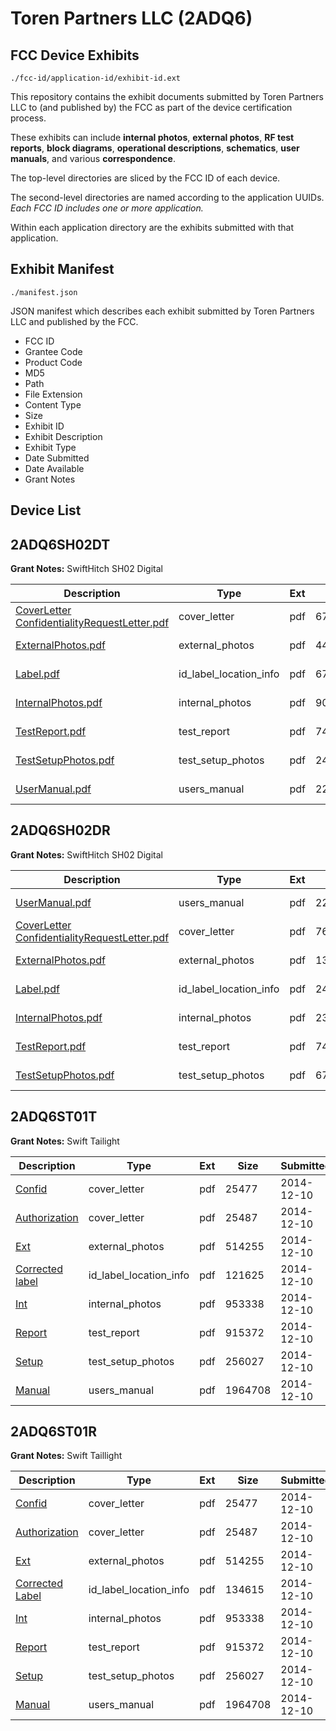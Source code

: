 # Toren Partners LLC (2ADQ6)
## FCC Device Exhibits

```
./fcc-id/application-id/exhibit-id.ext
```

This repository contains the exhibit documents submitted by Toren Partners LLC to (and published by) the FCC as part of the device certification process.

These exhibits can include **internal photos**, **external photos**, **RF test reports**, **block diagrams**, **operational descriptions**, **schematics**, **user manuals**, and various **correspondence**.

The top-level directories are sliced by the FCC ID of each device.

The second-level directories are named according to the application UUIDs. *Each FCC ID includes one or more application.*

Within each application directory are the exhibits submitted with that application. 

## Exhibit Manifest

```
./manifest.json
```

JSON manifest which describes each exhibit submitted by Toren Partners LLC and published by the FCC.

- FCC ID
- Grantee Code
- Product Code
- MD5
- Path
- File Extension
- Content Type
- Size
- Exhibit ID
- Exhibit Description
- Exhibit Type
- Date Submitted
- Date Available
- Grant Notes

## Device List
## 2ADQ6SH02DT
**Grant Notes:** SwiftHitch SH02 Digital

| Description | Type | Ext | Size | Submitted | Available |
| ----------- | ---- | --- | ---- | --------- | --------- |
| [CoverLetter ConfidentialityRequestLetter.pdf](2ADQ6SH02DT/325333aea60121c9873878584bc1c5ed/2553470.pdf) | cover_letter | pdf | 67578 | 2015-03-12 | 2015-03-12 |
| [ExternalPhotos.pdf](2ADQ6SH02DT/325333aea60121c9873878584bc1c5ed/2553471.pdf) | external_photos | pdf | 444422 | 2015-03-12 | 2015-03-12 |
| [Label.pdf](2ADQ6SH02DT/325333aea60121c9873878584bc1c5ed/2553473.pdf) | id_label_location_info | pdf | 67473 | 2015-03-12 | 2015-03-12 |
| [InternalPhotos.pdf](2ADQ6SH02DT/325333aea60121c9873878584bc1c5ed/2553472.pdf) | internal_photos | pdf | 904853 | 2015-03-12 | 2015-03-12 |
| [TestReport.pdf](2ADQ6SH02DT/325333aea60121c9873878584bc1c5ed/2553476.pdf) | test_report | pdf | 741648 | 2015-03-12 | 2015-03-12 |
| [TestSetupPhotos.pdf](2ADQ6SH02DT/325333aea60121c9873878584bc1c5ed/2553477.pdf) | test_setup_photos | pdf | 246182 | 2015-03-12 | 2015-03-12 |
| [UserManual.pdf](2ADQ6SH02DT/325333aea60121c9873878584bc1c5ed/2553478.pdf) | users_manual | pdf | 2242794 | 2015-03-12 | 2015-03-12 |
## 2ADQ6SH02DR
**Grant Notes:** SwiftHitch SH02 Digital

| Description | Type | Ext | Size | Submitted | Available |
| ----------- | ---- | --- | ---- | --------- | --------- |
| [UserManual.pdf](2ADQ6SH02DR/ab499e1888ed011ce0b8498cfb921bec/2553462.pdf) | users_manual | pdf | 2242794 | 2015-03-12 | 2015-03-12 |
| [CoverLetter ConfidentialityRequestLetter.pdf](2ADQ6SH02DR/ab499e1888ed011ce0b8498cfb921bec/2553454.pdf) | cover_letter | pdf | 76102 | 2015-03-12 | 2015-03-12 |
| [ExternalPhotos.pdf](2ADQ6SH02DR/ab499e1888ed011ce0b8498cfb921bec/2553455.pdf) | external_photos | pdf | 133535 | 2015-03-12 | 2015-03-12 |
| [Label.pdf](2ADQ6SH02DR/ab499e1888ed011ce0b8498cfb921bec/2553457.pdf) | id_label_location_info | pdf | 24910 | 2015-03-12 | 2015-03-12 |
| [InternalPhotos.pdf](2ADQ6SH02DR/ab499e1888ed011ce0b8498cfb921bec/2553456.pdf) | internal_photos | pdf | 232985 | 2015-03-12 | 2015-03-12 |
| [TestReport.pdf](2ADQ6SH02DR/ab499e1888ed011ce0b8498cfb921bec/2553460.pdf) | test_report | pdf | 747627 | 2015-03-12 | 2015-03-12 |
| [TestSetupPhotos.pdf](2ADQ6SH02DR/ab499e1888ed011ce0b8498cfb921bec/2553461.pdf) | test_setup_photos | pdf | 67201 | 2015-03-12 | 2015-03-12 |
## 2ADQ6ST01T
**Grant Notes:** Swift Tailight

| Description | Type | Ext | Size | Submitted | Available |
| ----------- | ---- | --- | ---- | --------- | --------- |
| [Confid](2ADQ6ST01T/fc4f48a5ef7e0a391b5849685bf5f3ca/2468499.pdf) | cover_letter | pdf | 25477 | 2014-12-10 | 2014-12-10 |
| [Authorization](2ADQ6ST01T/fc4f48a5ef7e0a391b5849685bf5f3ca/2468502.pdf) | cover_letter | pdf | 25487 | 2014-12-10 | 2014-12-10 |
| [Ext](2ADQ6ST01T/fc4f48a5ef7e0a391b5849685bf5f3ca/2468497.pdf) | external_photos | pdf | 514255 | 2014-12-10 | 2014-12-10 |
| [Corrected label](2ADQ6ST01T/fc4f48a5ef7e0a391b5849685bf5f3ca/2469081.pdf) | id_label_location_info | pdf | 121625 | 2014-12-10 | 2014-12-10 |
| [Int](2ADQ6ST01T/fc4f48a5ef7e0a391b5849685bf5f3ca/2468498.pdf) | internal_photos | pdf | 953338 | 2014-12-10 | 2014-12-10 |
| [Report](2ADQ6ST01T/fc4f48a5ef7e0a391b5849685bf5f3ca/2468501.pdf) | test_report | pdf | 915372 | 2014-12-10 | 2014-12-10 |
| [Setup](2ADQ6ST01T/fc4f48a5ef7e0a391b5849685bf5f3ca/2468504.pdf) | test_setup_photos | pdf | 256027 | 2014-12-10 | 2014-12-10 |
| [Manual](2ADQ6ST01T/fc4f48a5ef7e0a391b5849685bf5f3ca/2468503.pdf) | users_manual | pdf | 1964708 | 2014-12-10 | 2014-12-10 |
## 2ADQ6ST01R
**Grant Notes:** Swift Taillight

| Description | Type | Ext | Size | Submitted | Available |
| ----------- | ---- | --- | ---- | --------- | --------- |
| [Confid](2ADQ6ST01R/dc3ef0c15180cc850b9c57004f82429e/2468499.pdf) | cover_letter | pdf | 25477 | 2014-12-10 | 2014-12-10 |
| [Authorization](2ADQ6ST01R/dc3ef0c15180cc850b9c57004f82429e/2468502.pdf) | cover_letter | pdf | 25487 | 2014-12-10 | 2014-12-10 |
| [Ext](2ADQ6ST01R/dc3ef0c15180cc850b9c57004f82429e/2468497.pdf) | external_photos | pdf | 514255 | 2014-12-10 | 2014-12-10 |
| [Corrected Label](2ADQ6ST01R/dc3ef0c15180cc850b9c57004f82429e/2469082.pdf) | id_label_location_info | pdf | 134615 | 2014-12-10 | 2014-12-10 |
| [Int](2ADQ6ST01R/dc3ef0c15180cc850b9c57004f82429e/2468498.pdf) | internal_photos | pdf | 953338 | 2014-12-10 | 2014-12-10 |
| [Report](2ADQ6ST01R/dc3ef0c15180cc850b9c57004f82429e/2468501.pdf) | test_report | pdf | 915372 | 2014-12-10 | 2014-12-10 |
| [Setup](2ADQ6ST01R/dc3ef0c15180cc850b9c57004f82429e/2468504.pdf) | test_setup_photos | pdf | 256027 | 2014-12-10 | 2014-12-10 |
| [Manual](2ADQ6ST01R/dc3ef0c15180cc850b9c57004f82429e/2468503.pdf) | users_manual | pdf | 1964708 | 2014-12-10 | 2014-12-10 |
